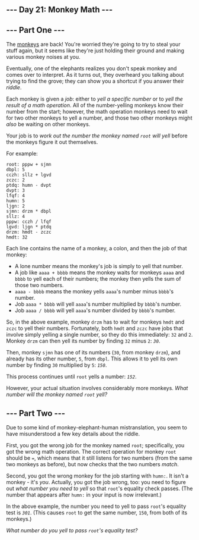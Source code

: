 <main>
<article class="day-desc"><h1>--- Day 21: Monkey Math ---</h1><h2>--- Part One ---</h2><p>The <a href="https://adventofcode.com/2022/day/11">monkeys</a> are back! You're worried they're going to try to steal your stuff again, but it seems like they're just holding their ground and making various monkey noises at you.</p>
<p>Eventually, one of the elephants realizes you don't speak monkey and comes over to interpret. As it turns out, they overheard you talking about trying to find the grove; they can show you a shortcut if you answer their <em>riddle</em>.</p>
<p>Each monkey is given a <em>job</em>: either to <em>yell a specific number</em> or to <em>yell the result of a math operation</em>. All of the number-yelling monkeys know their number from the start; however, the math operation monkeys need to wait for two other monkeys to yell a number, and those two other monkeys might <em>also</em> be waiting on other monkeys.</p>
<p>Your job is to <em>work out the number the monkey named <code>root</code> will yell</em> before the monkeys figure it out themselves.</p>
<p>For example:</p>
<pre><code>root: pppw + sjmn
dbpl: 5
cczh: sllz + lgvd
zczc: 2
ptdq: humn - dvpt
dvpt: 3
lfqf: 4
humn: 5
ljgn: 2
sjmn: drzm * dbpl
sllz: 4
pppw: cczh / lfqf
lgvd: ljgn * ptdq
drzm: hmdt - zczc
hmdt: 32
</code></pre>
<p>Each line contains the name of a monkey, a colon, and then the job of that monkey:</p>
<ul>
<li>A lone number means the monkey's job is simply to yell that number.</li>
<li>A job like <code>aaaa + bbbb</code> means the monkey waits for monkeys <code>aaaa</code> and <code>bbbb</code> to yell each of their numbers; the monkey then yells the sum of those two numbers.</li>
<li><code>aaaa - bbbb</code> means the monkey yells <code>aaaa</code>'s number minus <code>bbbb</code>'s number.</li>
<li>Job <code>aaaa * bbbb</code> will yell <code>aaaa</code>'s number multiplied by <code>bbbb</code>'s number.</li>
<li>Job <code>aaaa / bbbb</code> will yell <code>aaaa</code>'s number divided by <code>bbbb</code>'s number.</li>
</ul>
<p>So, in the above example, monkey <code>drzm</code> has to wait for monkeys <code>hmdt</code> and <code>zczc</code> to yell their numbers. Fortunately, both <code>hmdt</code> and <code>zczc</code> have jobs that involve simply yelling a single number, so they do this immediately: <code>32</code> and <code>2</code>. Monkey <code>drzm</code> can then yell its number by finding <code>32</code> minus <code>2</code>: <code><em>30</em></code>.</p>
<p>Then, monkey <code>sjmn</code> has one of its numbers (<code>30</code>, from monkey <code>drzm</code>), and already has its other number, <code>5</code>, from <code>dbpl</code>. This allows it to yell its own number by finding <code>30</code> multiplied by <code>5</code>: <code><em>150</em></code>.</p>
<p>This process continues until <code>root</code> yells a number: <code><em>152</em></code>.</p>
<p>However, your actual situation involves <span title="Advent of Code 2022: Now With Considerably More Monkeys">considerably more monkeys</span>. <em>What number will the monkey named <code>root</code> yell?</em></p>
</article>
<article class="day-desc"><h2 id="part2">--- Part Two ---</h2><p>Due to some kind of monkey-elephant-human mistranslation, you seem to have misunderstood a few key details about the riddle.</p>
<p>First, you got the wrong job for the monkey named <code>root</code>; specifically, you got the wrong math operation. The correct operation for monkey <code>root</code> should be <code>=</code>, which means that it still listens for two numbers (from the same two monkeys as before), but now checks that the two numbers <em>match</em>.</p>
<p>Second, you got the wrong monkey for the job starting with <code>humn:</code>. It isn't a monkey - it's <em>you</em>. Actually, you got the job wrong, too: you need to figure out <em>what number you need to yell</em> so that <code>root</code>'s equality check passes. (The number that appears after <code>humn:</code> in your input is now irrelevant.)</p>
<p>In the above example, the number you need to yell to pass <code>root</code>'s equality test is <code><em>301</em></code>. (This causes <code>root</code> to get the same number, <code>150</code>, from both of its monkeys.)</p>
<p><em>What number do you yell to pass <code>root</code>'s equality test?</em></p>
</article>
</main>
